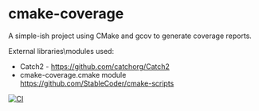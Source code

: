 # cmake-coverage

A simple-ish project using CMake and gcov to generate coverage reports.

External libraries\modules used:
- Catch2 - https://github.com/catchorg/Catch2
- cmake-coverage.cmake module https://github.com/StableCoder/cmake-scripts


[![CI](https://github.com/smeualex/cmake-coverage/actions/workflows/build.yml/badge.svg?branch=main)](https://github.com/smeualex/cmake-coverage/actions/workflows/build.yml)